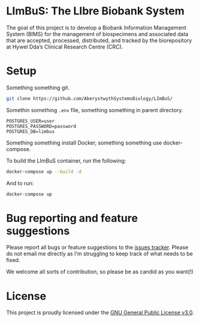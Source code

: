 # LImBuS: The LIbre Biobank System

The goal of this project is to develop a Biobank Information Management System (BIMS) for the management of biospecimens and associated data that are accepted, processed, distributed, and tracked by the biorepository at Hywel Dda’s Clinical Research Centre (CRC).

# Setup

Something something git.

```bash
git clone https://github.com/AberystwythSystemsBiology/LImBuS/
```

Somethin something ```.env``` file, something something in parent directory.

```
POSTGRES_USER=user
POSTGRES_PASSWORD=password
POSTGRES_DB=limbus

```

Something something install Docker, something something use docker-compose.

To build the LImBuS container, run the following:

```bash
docker-compose up --build -d
```

And to run:

```bash
docker-compose up
```

# Bug reporting and feature suggestions

Please report all bugs or feature suggestions to the [issues tracker](https://www.github.com/AberystwythSystemsBiology/limbus/issues). Please do not email me directly as I'm struggling to keep track of what needs to be fixed.

We welcome all sorts of contribution, so please be as candid as you want(!)

# License

This project is proudly licensed under the [GNU General Public License v3.0](https://raw.githubusercontent.com/AberystwythSystemsBiology/limbus/dev/LICENSE).
